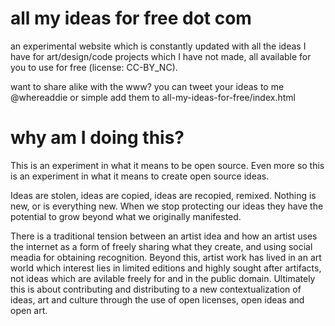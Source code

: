 all my ideas for free dot com
=====================

an experimental website which is constantly updated with all the ideas
I have for art/design/code projects which I have not made, 
all available for you to use for free (license: CC-BY_NC).

want to share alike with the www? you can tweet your ideas to me @whereaddie
or simple add them to all-my-ideas-for-free/index.html


why am I doing this? 
=====================
This is an experiment in what it means to be open source. Even more
so this is an experiment in what it means to create open
source ideas.

Ideas are stolen, ideas are copied, ideas are recopied, remixed. 
Nothing is new, or is everything new. When we stop protecting our
ideas they have the potential to grow beyond what we originally 
manifested. 

There is a traditional tension between an artist idea and how an 
artist uses the internet as a form of freely sharing what they 
create, and using social meadia for obtaining recognition. 
Beyond this, artist work has lived in an art world which 
interest lies in limited editions and highly sought after 
artifacts, not ideas which are avilable freely for and in 
the public domain. Ultimately this is about contributing and
distributing to a new contextualization of ideas, art and 
culture through the use of open licenses, open ideas and open art. 




